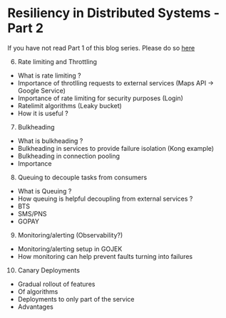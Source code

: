 # Resiliency in Distributed Systems - Part 2

If you have not read Part 1 of this blog series. Please do so [here]()

6) Rate limiting and Throttling
- What is rate limiting ?
- Importance of throtlling requests to external services (Maps API -> Google Service)
- Importance of rate limiting for security purposes (Login)
- Ratelimit algorithms (Leaky bucket)
- How it is useful ?

7) Bulkheading
- What is bulkheading ?
- Bulkheading in services to provide failure isolation (Kong example)
- Bulkheading in connection pooling 
- Importance

8) Queuing to decouple tasks from consumers
- What is Queuing ?
- How queuing is helpful decoupling from external services ?
- BTS
- SMS/PNS
- GOPAY

9) Monitoring/alerting (Observability?)
- Monitoring/alerting setup in GOJEK
- How monitoring can help prevent faults turning into failures

10) Canary Deployments 
- Gradual rollout of features
- Of algorithms
- Deployments to only part of the service
- Advantages
